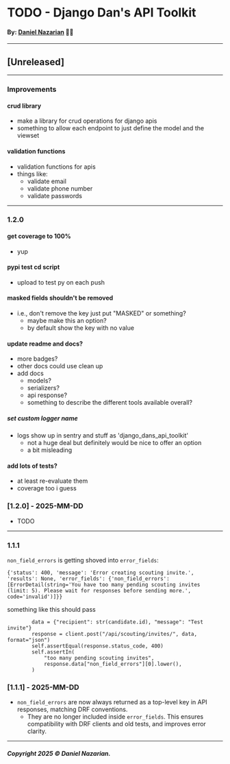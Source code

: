 # TODO - Django Dan's API Toolkit
#### By: [Daniel Nazarian](https://danielnazarian) 🐧👹

-------------------------------------------------------
## [Unreleased]
----
### Improvements

#### crud library
- make a library for crud operations for django apis
- something to allow each endpoint to just define the model and the viewset


#### validation functions
- validation functions for apis
- things like:
    - validate email
    - validate phone number
    - validate passwords


-----
### 1.2.0



#### get coverage to 100%
- yup



#### pypi test cd script
- upload to test py on each push



#### masked fields shouldn't be removed
- i.e., don't remove the key just put "MASKED" or something?
    - maybe make this an option?
    - by default show the key with no value
    


#### update readme and docs?
- more badges?
- other docs could use clean up
- add docs
    - models?
    - serializers?
    - api response?
    - something to describe the different tools available overall?




##### set custom logger name
- logs show up in sentry and stuff as 'django_dans_api_toolkit'
    - not a huge deal but definitely would be nice to offer an option
    - a bit misleading




#### add lots of tests?
- at least re-evaluate them
- coverage too i guess



### [1.2.0] - 2025-MM-DD
- TODO


---
### 1.1.1


`non_field_errors` is getting shoved into `error_fields`:


```
{'status': 400, 'message': 'Error creating scouting invite.', 'results': None, 'error_fields': {'non_field_errors': [ErrorDetail(string='You have too many pending scouting invites (limit: 5). Please wait for responses before sending more.', code='invalid')]}}
```

something like this should pass

```
        data = {"recipient": str(candidate.id), "message": "Test invite"}
        response = client.post("/api/scouting/invites/", data, format="json")
        self.assertEqual(response.status_code, 400)
        self.assertIn(
            "too many pending scouting invites",
            response.data["non_field_errors"][0].lower(),
        )
```


### [1.1.1] - 2025-MM-DD
- `non_field_errors` are now always returned as a top-level key in API responses, matching DRF conventions.
    - They are no longer included inside `error_fields`. This ensures compatibility with DRF clients and old tests, and improves error clarity.

-------------------------------------------------------

##### Copyright 2025 © Daniel Nazarian.
